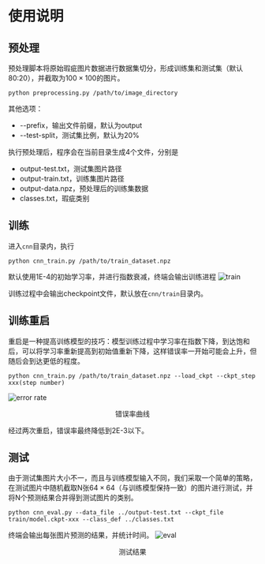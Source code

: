 # 使用说明

## 预处理
预处理脚本将原始瑕疵图片数据进行数据集切分，形成训练集和测试集（默认80:20），并截取为$100\times100$的图片。

```
python preprocessing.py /path/to/image_directory
```
其他选项：

* --prefix，输出文件前缀，默认为output
* --test-split，测试集比例，默认为20%

执行预处理后，程序会在当前目录生成4个文件，分别是

* output-test.txt，测试集图片路径
* output-train.txt，训练集图片路径
* output-data.npz，预处理后的训练集数据
* classes.txt，瑕疵类别

## 训练
进入`cnn`目录内，执行

```
python cnn_train.py /path/to/train_dataset.npz
```

默认使用1E-4的初始学习率，并进行指数衰减，终端会输出训练进程
![train](media/train.png)

训练过程中会输出checkpoint文件，默认放在`cnn/train`目录内。

## 训练重启
重启是一种提高训练模型的技巧：模型训练过程中学习率在指数下降，到达饱和后，可以将学习率重新提高到初始值重新下降，这样错误率一开始可能会上升，但随后会到达更低的程度。

```
python cnn_train.py /path/to/train_dataset.npz --load_ckpt --ckpt_step xxx(step number)
```
![error rate](media/error_rate.png)
<p align="center">错误率曲线</p>

经过两次重启，错误率最终降低到2E-3以下。

## 测试
由于测试集图片大小不一，而且与训练模型输入不同，我们采取一个简单的策略，在测试图片中随机截取N张$64\times64$（与训练模型保持一致）的图片进行测试，并将N个预测结果合并得到测试图片的类别。

```
python cnn_eval.py --data_file ../output-test.txt --ckpt_file train/model.ckpt-xxx --class_def ../classes.txt
```

终端会输出每张图片预测的结果，并统计时间。
![eval](media/eval.png)
<p align="center">测试结果</p>